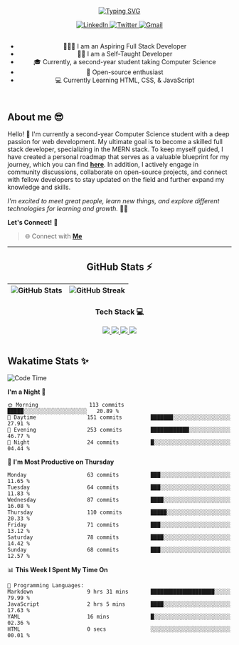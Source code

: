 
<header align="left">
  
[![Typing SVG](https://readme-typing-svg.demolab.com?font=poppins&weight=900&size=32&duration=4000&pause=800&color=FDFDFD&vCenter=true&width=800&lines=Welcome+to+my+GitHub+profile!+%F0%9F%91%8B;Let's+Connect!+%F0%9F%A4%9D)](https://git.io/typing-svg)
    
<div>
    <a href="https://www.linkedin.com/in/jfmartinz/">
    <img src="https://img.shields.io/badge/let's%20connect-LinkedIn-4d4f73?style=for-the-badge&amp;logo=linkedin&amp;logoColor=2677c8" alt="LinkedIn">
  </a>
  <a href="https://twitter.com/jfmartinz">
    <img src="https://img.shields.io/badge/follow%20Me-Twitter-4d4f73?style=for-the-badge&amp;logo=twitter&amp;logoColor=1d9bf0" alt="Twitter">
  </a>
  <a href="mailto:se.josephmartin@gmail.com">
    <img src="https://img.shields.io/badge/let's%20talk-gmail-4d4f73?style=for-the-badge&amp;logo=gmail&amp;logoColor=ea4335" alt="Gmail">
  </a>
</div><br>


- 🧑🏽‍💻 I am an Aspiring Full Stack Developer
- ✍🏼 I am a Self-Taught Developer
- 🎓 Currently, a second-year student taking Computer Science 
- 🌟 Open-source enthusiast   
- 💻 Currently Learning HTML, CSS, & JavaScript
</header>


  

<div align="left">

## About me 😎

Hello! 👋 I'm currently a second-year Computer Science student with a deep passion for web development. My ultimate goal is to become a skilled full stack developer, specializing in the MERN stack. To keep myself guided, I have created a personal roadmap that serves as a valuable blueprint for my journey, which you can find [**here**](https://github.com/jfmartinz/mern-stack). In addition, I actively engage in community discussions, collaborate on open-source projects, and connect with fellow developers to stay updated on the field and further expand my knowledge and skills.

*I'm excited to meet great people, learn new things, and explore different technologies for learning and growth.* 🚀💫

**Let's Connect!** 🙌

> 🌐 Connect with  [**Me**](https://linkfree.io/jfmartinz) 
</div>

---

<div align="center">
  
## GitHub Stats ⚡
| ![GitHub Stats](https://github-readme-stats.vercel.app/api?username=jfmartinz&show_icons=true&theme=tokyonight&hide_border=true&include_all_commits=true&count_private=true) | ![GitHub Streak](https://github-readme-streak-stats.herokuapp.com/?user=jfmartinz&theme=tokyonight&hide_border=true) |
| --- | --- |

<div align="center">
  
### Tech Stack 💻
  <a href="https://www.mongodb.com/">
    <img src="https://img.shields.io/badge/MongoDB-4d4f73?style=for-the-badge&logo=mongodb&logoColor=76ac65">
  </a>
  <a href="https://expressjs.com/">
    <img src="https://img.shields.io/badge/Express.js-4d4f73?style=for-the-badge&logo=express&logoColor=76ac65">
  </a>
  <a href="https://react.dev/">  
    <img src="https://img.shields.io/badge/React-4d4f73?style=for-the-badge&logo=react&logoColor=ffff">
  </a>
  <a href="https://nodejs.org/en">    
    <img src="https://img.shields.io/badge/Node.js-4d4f73?style=for-the-badge&logo=nodedotjs&logoColor=76ac65">
  </a>

</div>
</div><br>

<div align="left">
  
## Wakatime Stats ✨ 
   
<!--START_SECTION:jfmartinz-->
![Code Time](http://img.shields.io/badge/Code%20Time-75%20hrs%2023%20mins-blue)

**I'm a Night 🦉** 

```text
🌞 Morning                113 commits         █████░░░░░░░░░░░░░░░░░░░░   20.89 % 
🌆 Daytime                151 commits         ███████░░░░░░░░░░░░░░░░░░   27.91 % 
🌃 Evening                253 commits         ████████████░░░░░░░░░░░░░   46.77 % 
🌙 Night                  24 commits          █░░░░░░░░░░░░░░░░░░░░░░░░   04.44 % 
```
📅 **I'm Most Productive on Thursday** 

```text
Monday                   63 commits          ███░░░░░░░░░░░░░░░░░░░░░░   11.65 % 
Tuesday                  64 commits          ███░░░░░░░░░░░░░░░░░░░░░░   11.83 % 
Wednesday                87 commits          ████░░░░░░░░░░░░░░░░░░░░░   16.08 % 
Thursday                 110 commits         █████░░░░░░░░░░░░░░░░░░░░   20.33 % 
Friday                   71 commits          ███░░░░░░░░░░░░░░░░░░░░░░   13.12 % 
Saturday                 78 commits          ████░░░░░░░░░░░░░░░░░░░░░   14.42 % 
Sunday                   68 commits          ███░░░░░░░░░░░░░░░░░░░░░░   12.57 % 
```


📊 **This Week I Spent My Time On** 

```text
💬 Programming Languages: 
Markdown                 9 hrs 31 mins       ████████████████████░░░░░   79.99 % 
JavaScript               2 hrs 5 mins        ████░░░░░░░░░░░░░░░░░░░░░   17.63 % 
YAML                     16 mins             █░░░░░░░░░░░░░░░░░░░░░░░░   02.36 % 
HTML                     0 secs              ░░░░░░░░░░░░░░░░░░░░░░░░░   00.01 % 
```


<!--END_SECTION:jfmartinz-->



